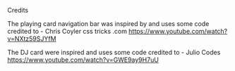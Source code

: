 Credits

The playing card navigation bar was inspired by and uses some code credited to - Chris Coyler css tricks .com
https://www.youtube.com/watch?v=NXtz59SJYfM


The DJ card were inspired and uses some code credited to - Julio Codes
https://www.youtube.com/watch?v=GWE9ay9H7uU

